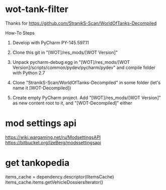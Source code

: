 # wot-tank-filter

Thanks for https://github.com/StranikS-Scan/WorldOfTanks-Decompiled

How-To Steps

1) Develop with PyCharm PY-145.597.11
2) Clone this git in "[WOT]/res_mods/[WOT Version]"
3) Unpack pycharm-debug.egg in "[WOT]/res_mods/[WOT Version]/scripts/common/pydev/pycharm/pydev" and compile folder with Python 2.7

4) Clone "StranikS-Scan/WorldOfTanks-Decompiled" in some folder (let's name it [WOT-Decompiled])
5) Create empty PyCharm project. Add "[WOT]/res_mods/[WOT Version]" as new content root to it, and "[WOT-Decompiled]" either


# mod settings api

https://wiki.wargaming.net/ru/ModsettingsAPI
https://bitbucket.org/IzeBerg/modssettingsapi

# get tankopedia

items_cache = dependency.descriptor(IItemsCache)
items_cache.items.getVehicleDossiersIterator()
